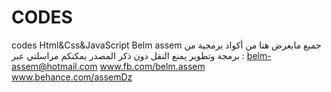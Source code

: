 # CODES
codes Html&amp;Css&amp;JavaScript
Belm assem جميع مايعرض هنا من أكواد برمجية من برمجة وتطوير
يمنع النقل دون ذكر المصدر
يمكنكم مراسلتي عبر :
belm-assem@hotmail.com
www.fb.com/belm.assem
www.behance.com/assemDz
